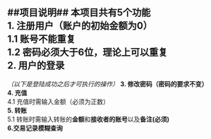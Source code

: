 ##项目说明##
**本项目共有5个功能**  
**1. 注册用户（账户的初始金额为0）**  
1.1 账号不能重复  
1.2 密码必须大于6位，理论上可以重复  
**2. 用户的登录**  
-----
*（以下是登陆成功之后才可执行的操作）*
**3. 修改密码（密码的要求不变）**  
**4. 充值**  
4.1 充值时需输入金额（必须为正数）  
**5. 转账**  
5.1 转账时需输入转账的**金额**和**接收者的账号**以及**备注(必须)**  
**6.交易记录模糊查询**
